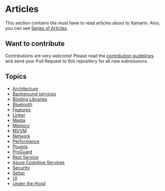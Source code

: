 # Articles

This section contains the must have to read articles about to Xamarin. Also, you can see [Series of Articles](article-series.md).

## Want to contribute

Contributions are very welcome! Please read the [contribution guidelines](contributing-guidelines.md) and send your Pull Request to this repository for all new submissions.

## Topics

- [Architecture](article-topics/Architecture.md)
- [Background services](article-topics/Background-services.md)
- [Binding Libraries](article-topics/Binding-Libraries.md)
- [Bluetooth](article-topics/Bluetooth.md)
- [Features](article-topics/Features.md)
- [Linker](article-topics/Linker.md)
- [Media](article-topics/Media.md)
- [Memory](article-topics/Memory.md)
- [MVVM](article-topics/Mvvm.md)
- [Network](article-topics/Network.md)
- [Performance](article-topics/Performance.md)
- [Plugins](article-topics/Plugins.md)
- [ProGuard](article-topics/ProGuard.md)
- [Rest Service](article-topics/Rest-Services.md)
- [Azure Cognitive Services](article-topics/Azure-Cognitive-Services.md)
- [Security](article-topics/Security.md)
- [Setup](article-topics/Setup.md)
- [UI](article-topics/UI.md)
- [Under the Hood](article-topics/Under-the-hood.md)

